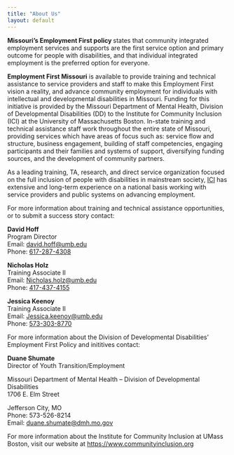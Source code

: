 ```yaml
---
title: "About Us"
layout: default
---
```



<p><strong>Missouri&rsquo;s Employment First policy </strong>states that community integrated employment services and supports are the first service option and primary outcome for people with disabilities, and that individual integrated employment is the preferred option for everyone.</p>
<p><strong>Employment First Missouri</strong> is available to provide training and technical assistance to service providers and staff to make this Employment First vision a reality, and advance community employment for individuals with intellectual and developmental disabilities in Missouri. Funding for this initiative is provided by the Missouri Department of Mental Health, Division of Developmental Disabilities (DD) to the Institute for Community Inclusion (ICI) at the University of Massachusetts Boston. In-state training and technical assistance staff work throughout the entire state of Missouri, providing services which have areas of focus such as: service flow and structure, business engagement, building of staff competencies, engaging participants and their families and systems of support, diversifying funding sources, and the development of community partners.</p>
<p>As a leading training, TA, research, and direct service organization focused on the full inclusion of people with disabilities in mainstream society, <a href="https://www.communityinclusion.org/">ICI</a> has extensive and long-term experience on a national basis working with service providers and public systems on advancing employment.</p>
<p>For more information about training and technical assistance opportunities, or to submit a success story contact:</p>

<div class="container">
  <div class="row">
    <div class="col-sm">
<p><strong>David Hoff</strong> <br>
Program Director<br>
Email: <a href="mailto:david.hoff@umb.edu">david.hoff@umb.edu</a><br>
Phone: <a href="tel:617-287-4308">617-287-4308</a>	</p>
   </div>
    <div class="col-sm">
     <p> <strong>Nicholas Holz</strong> <br>
     Training Associate II <br>
     Email: <a href="mailto:Nicholas.holz@umb.edu">Nicholas.holz@umb.edu</a><br>
     Phone: <a href="tel:417-437-4155">417-437-4155</a></p>
    </div>
    <div class="col-sm">
<p><strong>Jessica Keenoy</strong><br>
Training Associate II<br>
Email: <a href="mailto:Jessica.keenoy@umb.edu">Jessica.keenoy@umb.edu</a><br>
Phone: <a href="tel:573-303-8770">573-303-8770</a></p>
       </div>
  </div>
</div>

<p>For more information about the Division of Developmental Disabilities&rsquo; Employment First Policy and inititives contact:</p>
<p><strong>Duane Shumate</strong><br />Director of Youth Transition/Employment</p>
<p>Missouri Department of Mental Health &ndash; Division of Developmental Disabilities<br />1706 E. Elm Street</p>
<p>Jefferson City, MO<br />Phone: 573-526-8214<br />Email:&nbsp;<a href="mailto:duane.shumate@dmh.mo.gov">duane.shumate@dmh.mo.gov</a></p>
<p>For more information about the Institute for Community Inclusion at UMass Boston, visit our website at&nbsp;<a href="https://www.communityinclusion.org/">https://www.communityinclusion.org</a></p>
